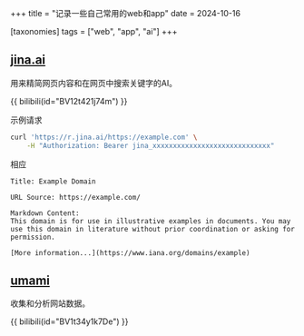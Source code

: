 +++
title = "记录一些自己常用的web和app"
date = 2024-10-16

[taxonomies]
tags = ["web", "app", "ai"]
+++

## [jina.ai](https://jina.ai)

用来精简网页内容和在网页中搜索关键字的AI。

{{ bilibili(id="BV12t421j74m") }}

示例请求
```bash
curl 'https://r.jina.ai/https://example.com' \
	-H "Authorization: Bearer jina_xxxxxxxxxxxxxxxxxxxxxxxxxxxxx"
```

相应
```
Title: Example Domain

URL Source: https://example.com/

Markdown Content:
This domain is for use in illustrative examples in documents. You may use this domain in literature without prior coordination or asking for permission.

[More information...](https://www.iana.org/domains/example)
```

## [umami](https://umami.is)

收集和分析网站数据。

{{ bilibili(id="BV1t34y1k7De") }}